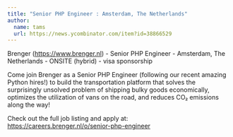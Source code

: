 ```yaml
---
title: "Senior PHP Engineer : Amsterdam, The Netherlands"
author:
  name: tams
  url: https://news.ycombinator.com/item?id=38866529
---
```

Brenger (<a href="https:&#x2F;&#x2F;www.brenger.nl" rel="nofollow">https:&#x2F;&#x2F;www.brenger.nl</a>) - Senior PHP Engineer - Amsterdam, The Netherlands - ONSITE (hybrid) - visa sponsorship

Come join Brenger as a Senior PHP Engineer (following our recent amazing Python hires!) to build the transportation platform that solves the surprisingly unsolved problem of shipping bulky goods economically, optimizes the utilization of vans on the road, and reduces CO₂ emissions along the way!

Check out the full job listing and apply at: <a href="https:&#x2F;&#x2F;careers.brenger.nl&#x2F;o&#x2F;senior-php-engineer" rel="nofollow">https:&#x2F;&#x2F;careers.brenger.nl&#x2F;o&#x2F;senior-php-engineer</a>
